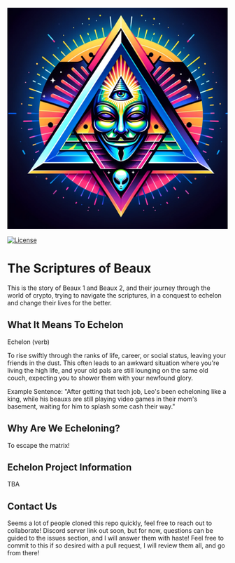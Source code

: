 ![Echelon](https://raw.githubusercontent.com/rvnminers-A-and-N/The-Scriptures-of-Beaux/main/resources/img/Echelon/Echelon.png)

[![License](https://img.shields.io/badge/license-GPL--3.0-blue)](https://opensource.org/licenses/GPL-3.0)

# The Scriptures of Beaux
This is the story of Beaux 1 and Beaux 2, and their journey through the world of crypto, trying to navigate the scriptures, in a conquest to echelon and change their lives for the better.

## What It Means To Echelon
Echelon (verb)

To rise swiftly through the ranks of life, career, or social status, leaving your friends in the dust. This often leads to an awkward situation where you're living the high life, and your old pals are still lounging on the same old couch, expecting you to shower them with your newfound glory.

Example Sentence: "After getting that tech job, Leo's been echeloning like a king, while his beauxs are still playing video games in their mom's basement, waiting for him to splash some cash their way."

## Why Are We Echeloning?
To escape the matrix!

## Echelon Project Information
TBA

## Contact Us
Seems a lot of people cloned this repo quickly, feel free to reach out to collaborate! Discord server link out soon, but for now, questions can be guided to the issues section, and I will answer them with haste! Feel free to commit to this if so desired with a pull request, I will review them all, and go from there!